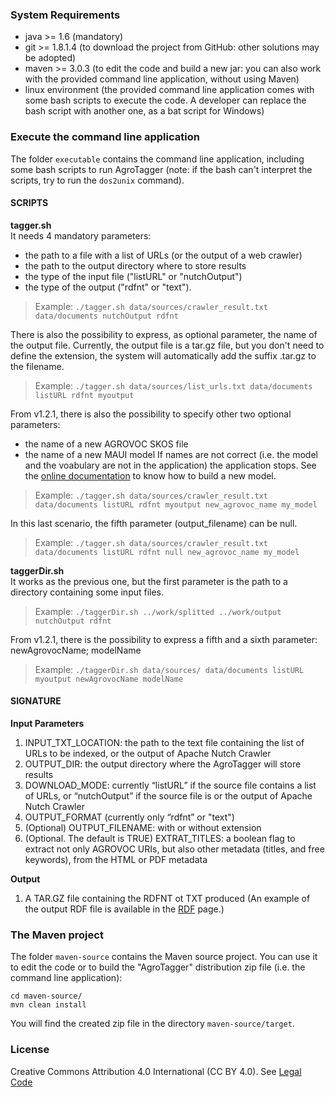 ### System Requirements

- java >= 1.6 (mandatory)
- git >= 1.8.1.4 (to download the project from GitHub: other solutions may be adopted)
- maven >= 3.0.3 (to edit the code and build a new jar: you can also work with the provided command line application, without using Maven)
- linux environment (the provided command line application comes with some bash scripts to execute the code. A developer can replace the bash script with another one, as a bat script for Windows)

### Execute the command line application

The folder `executable` contains the command line application, including some bash scripts to run AgroTagger (note: if the bash can't interpret the scripts, try to run the `dos2unix` command). 

#### SCRIPTS  

**tagger.sh**  
It needs 4 mandatory parameters: 
* the path to a file with a list of URLs (or the output of a web crawler)
* the path to the output directory where to store results
* the type of the input file ("listURL" or "nutchOutput")
* the type of the output ("rdfnt" or "text"). 

> Example: ``./tagger.sh data/sources/crawler_result.txt data/documents nutchOutput rdfnt``  
  
There is also the possibility to express, as optional parameter, the name of the output file. Currently, the output file is a tar.gz file, but you don't need to define the extension, the system will automatically add the suffix .tar.gz to the filename.  
> Example: ``./tagger.sh data/sources/list_urls.txt data/documents listURL rdfnt myoutput``  
  
From v1.2.1, there is also the possibility to specify other two optional parameters: 
* the name of a new AGROVOC SKOS file
* the name of a new MAUI model
If names are not correct (i.e. the model and the voabulary are not in the application) the application stops. See the [online documentation](https://github.com/agrisfao/agrotagger/wiki/How-to-use-an-updated-AGROVOC-thesaurus) to know how to build a new model.  

> Example: ``./tagger.sh data/sources/crawler_result.txt data/documents listURL rdfnt myoutput new_agrovoc_name my_model``  
  
In this last scenario, the fifth parameter (output_filename) can be null.  

> Example: ``./tagger.sh data/sources/crawler_result.txt data/documents listURL rdfnt null new_agrovoc_name my_model``

**taggerDir.sh**  
It works as the previous one, but the first parameter is the path to a directory containing some input files.  

> Example: ``./taggerDir.sh ../work/splitted ../work/output nutchOutput rdfnt``  
  
From v1.2.1, there is the possibility to express a fifth and a sixth parameter: newAgrovocName; modelName

> Example: ``./taggerDir.sh data/sources/ data/documents listURL myoutput newAgrovocName modelName``

#### SIGNATURE  
  
**Input Parameters**  
  
1. INPUT_TXT_LOCATION: the path to the text file containing the list of URLs to be indexed, or the output of Apache Nutch Crawler
2. OUTPUT_DIR: the output directory where the AgroTagger will store results
3. DOWNLOAD_MODE: currently “listURL” if the source file contains a list of URLs, or “nutchOutput” if the source file is or the output of Apache Nutch Crawler
4. OUTPUT_FORMAT (currently only “rdfnt” or "text")
5. (Optional) OUTPUT_FILENAME: with or without extension
6. (Optional. The default is TRUE) EXTRAT_TITLES: a boolean flag to extract not only AGROVOC URIs, but also other metadata (titles, and free keywords), from the HTML or PDF metadata
  
**Output**  
  
1. A TAR.GZ file containing the RDFNT ot TXT produced (An example of the output RDF file is available in the [RDF](https://github.com/agrisfao/agrotagger/wiki/Example-of-AgroTagger-output) page.)

### The Maven project

The folder `maven-source` contains the Maven source project. You can use it to edit the code or to build the "AgroTagger" distribution zip file (i.e. the command line application):

`cd maven-source/`   
`mvn clean install`  

You will find the created zip file in the directory `maven-source/target`. 

### License

Creative Commons Attribution 4.0 International (CC BY 4.0). See [Legal Code](http://creativecommons.org/licenses/by/4.0/legalcode)
